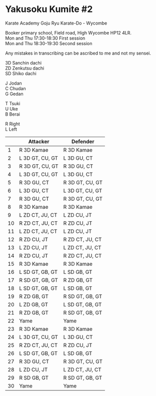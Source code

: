 # Yakusoku Kumite #2  

Karate Academy Goju Ryu Karate-Do - Wycombe  

Booker primary school, Field road, High Wycombe HP12 4LR.  
Mon and Thu 17:30-18:30 First session  
Mon and Thu 18:30-19:30 Second session  

Any mistakes in transcribing can be ascribed to me and not my sensei.  

3D Sanchin dachi  
ZD Zenkutsu dachi  
SD Shiko dachi  

J  Jodan  
C  Chudan  
G  Gedan  

T  Tsuki  
U  Uke  
B  Berai  

R  Right  
L  Left  

|  | Attacker        | Defender
|--|-----------------|-----------------------
1  | R 3D Kamae      | R 3D Kamae
2  | L 3D GT, CU, GT | L 3D GU, CT
3  | R 3D GT, CU, GT | R 3D GU, CT
4  | L 3D GT, CU, GT | L 3D GU, CT
5  | R 3D GU, CT     | R 3D GT, CU, GT
6  | L 3D GU, CT     | L 3D GT, CU, GT
7  | R 3D GU, CT     | R 3D GT, CU, GT
8  | R 3D Kamae      | R 3D Kamae
9  | L ZD CT, JU, CT | L ZD CU, JT
10 | R ZD CT, JU, CT | R ZD CU, JT
11 | L ZD CT, JU, CT | L ZD CU, JT
12 | R ZD CU, JT     | R ZD CT, JU, CT
13 | L ZD CU, JT     | L ZD CT, JU, CT
14 | R ZD CU, JT     | R ZD CT, JU, CT
15 | R 3D Kamae      | R 3D Kamae
16 | L SD GT, GB, GT | L SD GB, GT
17 | R SD GT, GB, GT | R ZD GB, GT
18 | L SD GT, GB, GT | L SD GB, GT
19 | R ZD GB, GT     | R SD GT, GB, GT
20 | L ZD GB, GT     | L SD GT, GB, GT
21 | R ZD GB, GT     | R SD GT, GB, GT
22 | Yame            | Yame
23 | R 3D Kamae      | R 3D Kamae
24 | L 3D GT, CU, GT | L 3D GU, CT
25 | R ZD CT, JU, CT | R ZD CU, JT
26 | L SD GT, GB, GT | L SD GB, GT
27 | R 3D GU, CT     | R 3D GT, CU, GT
28 | L ZD CU, JT     | L ZD CT, JU, CT
29 | R SD GB, GT     | R SD GT, GB, GT
30 | Yame            | Yame
